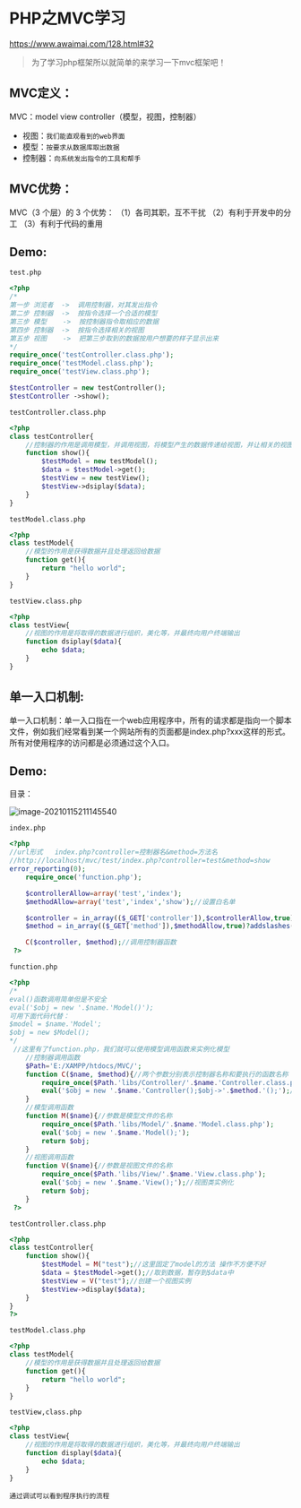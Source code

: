 # PHP之MVC学习

https://www.awaimai.com/128.html#32

>为了学习php框架所以就简单的来学习一下mvc框架吧！

## MVC定义：

MVC：model view controller（模型，视图，控制器）

- 视图：`我们能直观看到的web界面`
- 模型：`按要求从数据库取出数据`
- 控制器：`向系统发出指令的工具和帮手`

## MVC优势：

MVC（3 个层）的 3 个优势：
 （1）各司其职，互不干扰
 （2）有利于开发中的分工
 （3）有利于代码的重用

##  Demo:

`test.php`

```php
<?php
/*
第一步 浏览者  ->  调用控制器，对其发出指令
第二步 控制器  ->  按指令选择一个合适的模型
第三步 模型    ->  按控制器指令取相应的数据
第四步 控制器  ->  按指令选择相关的视图
第五步 视图    ->  把第三步取到的数据按用户想要的样子显示出来
*/
require_once('testController.class.php');
require_once('testModel.class.php');
require_once('testView.class.php');

$testController = new testController();
$testController ->show();
```

`testController.class.php`

```php
<?php
class testController{
    //控制器的作用是调用模型，并调用视图，将模型产生的数据传递给视图，并让相关的视图去显示
    function show(){
        $testModel = new testModel();
        $data = $testModel->get();
        $testView = new testView();
        $testView->dsiplay($data);
    }
}
```

`testModel.class.php`

```php
<?php
class testModel{
    //模型的作用是获得数据并且处理返回给数据
    function get(){
        return "hello world";
    }
}
```

`testView.class.php`

```php
<?php
class testView{
    //视图的作用是将取得的数据进行组织，美化等，并最终向用户终端输出
    function dsiplay($data){
        echo $data;
    }
}
```

## 单一入口机制:

单一入口机制：单一入口指在一个web应用程序中，所有的请求都是指向一个脚本文件，例如我们经常看到某一个网站所有的页面都是index.php?xxx这样的形式。所有对使用程序的访问都是必须通过这个入口。

##  Demo:

目录：

![image-20210115211145540](.img/1.png)

`index.php`

```php
<?php 
//url形式   index.php?controller=控制器名&method=方法名
//http://localhost/mvc/test/index.php?controller=test&method=show
error_reporting(0);
	require_once('function.php');

	$controllerAllow=array('test','index');
	$methodAllow=array('test','index','show');//设置白名单

	$controller = in_array(($_GET['controller']),$controllerAllow,true)?addslashes($_GET['controller']):'index';
	$method = in_array(($_GET['method']),$methodAllow,true)?addslashes($_GET['method']):'index';

	C($controller, $method);//调用控制器函数
 ?>
```

`function.php`

```php
<?php 
/*
eval()函数调用简单但是不安全
eval('$obj = new '.$name.'Model()');
可用下面代码代替：
$model = $name.'Model';
$obj = new $Model();
*/
 //这里有了function.php，我们就可以使用模型调用函数来实例化模型
	//控制器调用函数
	$Path='E:/XAMPP/htdocs/MVC/';
	function C($name, $method){//两个参数分别表示控制器名称和要执行的函数名称
		require_once($Path.'libs/Controller/'.$name.'Controller.class.php');//调用路径文件
		eval('$obj = new '.$name.'Controller();$obj->'.$method.'();');//eval函数用来将字符串转化为可执行的代码
	}
	//模型调用函数
	function M($name){//参数是模型文件的名称
		require_once($Path.'libs/Model/'.$name.'Model.class.php');
		eval('$obj = new '.$name.'Model();');
		return $obj;
	}
	//视图调用函数
	function V($name){//参数是视图文件的名称
		require_once($Path.'libs/View/'.$name.'View.class.php');
		eval('$obj = new '.$name.'View();');//视图类实例化
		return $obj;
	}
 ?>
```

`testController.class.php`

```php
<?php 
class testController{
	function show(){
		$testModel = M("test");//这里固定了model的方法 操作不方便不好
		$data = $testModel->get();//取到数据，暂存到$data中
		$testView = V("test");//创建一个视图实例
		$testView->display($data);
	}
}
?>
```

`testModel.class.php`

```php
<?php
class testModel{
    //模型的作用是获得数据并且处理返回给数据
    function get(){
        return "hello world";
    }
}
```

`testView,class.php`

```php
<?php
class testView{
    //视图的作用是将取得的数据进行组织，美化等，并最终向用户终端输出
    function display($data){
        echo $data;
    }
}
```

`通过调试可以看到程序执行的流程`
